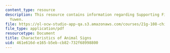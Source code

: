 ```yaml
---
content_type: resource
description: This resource contains information regarding Supporting Files in Daxue
  Yuwen.
file: https://ol-ocw-studio-app-qa.s3.amazonaws.com/courses/21g-108-chinese-ii-streamlined-spring-2015/461e616de165b5ebcb82732f68998800_MIT21G_108S15_Characterist.pdf
file_type: application/pdf
resourcetype: Document
title: Characteristics of Animal Signs
uid: 461e616d-e165-b5eb-cb82-732f68998800
---
```

